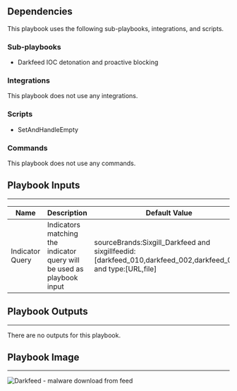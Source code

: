 

## Dependencies
This playbook uses the following sub-playbooks, integrations, and scripts.

### Sub-playbooks
* Darkfeed IOC detonation and proactive blocking

### Integrations
This playbook does not use any integrations.

### Scripts
* SetAndHandleEmpty

### Commands
This playbook does not use any commands.

## Playbook Inputs
---

| **Name** | **Description** | **Default Value** | **Required** |
| --- | --- | --- | --- |
| Indicator Query | Indicators matching the indicator query will be used as playbook input | sourceBrands:Sixgill_Darkfeed and sixgillfeedid:[darkfeed_010,darkfeed_002,darkfeed_012] and type:[URL,file] | Optional |

## Playbook Outputs
---
There are no outputs for this playbook.

## Playbook Image
---
![Darkfeed - malware download from feed](../../doc_files/Darkfeed_-_malware_download_from_feed.png)